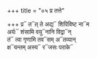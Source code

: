 +++
title = "०५ प्र तत्ते"

+++
प्र᳓ त᳓त् ते अद्य᳓ शिपिविष्ट ना᳓म  
अर्यः᳓ शंसामि वयु᳓नानि विद्वा᳓न्  
तं᳓ त्वा गृणामि तव᳓सम् अ᳓तव्यान्  
क्ष᳓यन्तम् अस्य᳓ र᳓जसः पराके᳓